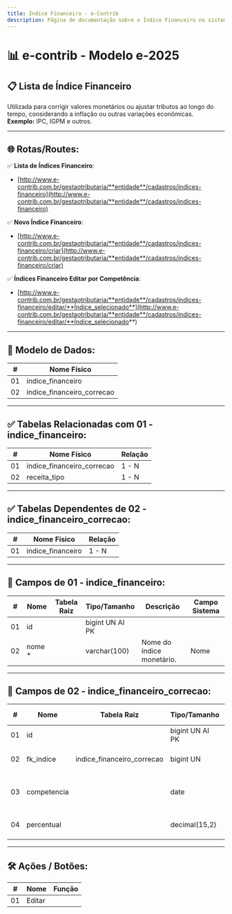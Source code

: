 ```yaml
---
title: Índice Financeiro - e-Contrib
description: Página de documentação sobre o Índice Financeiro no sistema e-Contrib.
---
```


# 📊 e-contrib - Modelo e-2025

## 📋 Lista de Índice Financeiro  
Utilizada para corrigir valores monetários ou ajustar tributos ao longo do tempo, considerando a inflação ou outras variações econômicas.  
**Exemplo:** IPC, IGPM e outros.

---

## 🌐 Rotas/Routes:
✅ **Lista de Índices Financeiro**:  
- [http://www.e-contrib.com.br/gestaotributaria/**entidade**/cadastros/indices-financeiro](http://www.e-contrib.com.br/gestaotributaria/**entidade**/cadastros/indices-financeiro)

✅ **Novo Índice Financeiro**:  
- [http://www.e-contrib.com.br/gestaotributaria/**entidade**/cadastros/indices-financeiro/criar](http://www.e-contrib.com.br/gestaotributaria/**entidade**/cadastros/indices-financeiro/criar)

✅ **Índices Financeiro Editar por Competência**:  
- [http://www.e-contrib.com.br/gestaotributaria/**entidade**/cadastros/indices-financeiro/editar/**Índice_selecionado**](http://www.e-contrib.com.br/gestaotributaria/**entidade**/cadastros/indices-financeiro/editar/**Índice_selecionado**)

---

## 🎲 Modelo de Dados:
| **#** | **Nome Físico**             |
|-------|------------------------------|
| 01    | indice_financeiro            |
| 02    | indice_financeiro_correcao   |

---

## ✅ Tabelas Relacionadas com 01 - indice_financeiro:
| **#** | **Nome Físico**             | **Relação** |
|-------|------------------------------|-------------|
| 01    | indice_financeiro_correcao   | 1 - N       |
| 02    | receita_tipo                 | 1 - N       |

---

## ✅ Tabelas Dependentes de 02 - indice_financeiro_correcao:
| **#** | **Nome Físico**             | **Relação** |
|-------|------------------------------|-------------|
| 01    | indice_financeiro            | 1 - N       |

---

## 🔢 Campos de 01 - indice_financeiro:
| **#** | **Nome**                     | **Tabela Raiz** | **Tipo/Tamanho**        | **Descrição**                                | **Campo Sistema** |
|-------|------------------------------|-----------------|-------------------------|----------------------------------------------|-------------------|
| 01    | id                           |                 | bigint UN AI PK         |                                              |                   |
| 02    | nome *                       |                 | varchar(100)            | Nome do índice monetário.                    | Nome              |

---

## 🔢 Campos de 02 - indice_financeiro_correcao:
| **#** | **Nome**                     | **Tabela Raiz**          | **Tipo/Tamanho**        | **Descrição**                                | **Campo Sistema** |
|-------|------------------------------|--------------------------|-------------------------|----------------------------------------------|-------------------|
| 01    | id                           |                          | bigint UN AI PK         |                                              |                   |
| 02    | fk_indice                    | indice_financeiro_correcao | bigint UN               | Código *"id"* da tabela de indice_financeiro |                   |
| 03    | competencia                  |                          | date                    | Data de competência do ajuste da inflação.   | Ano               |
| 04    | percentual                   |                          | decimal(15,2)           | Cadastro do indicador da inflação.           | IPCA ACUMULADO %  |

---

## 🛠️ Ações / Botões:
| **#** | **Nome**                     | **Função** |
|-------|------------------------------|------------|
| 01    | Editar                       |            |

